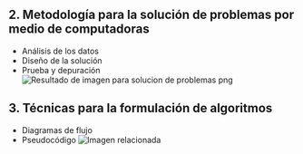 ## 2. **Metodología para la solución de problemas por medio de computadoras**

 - Análisis de los datos
 - Diseño de la solución 
 - Prueba y depuración
 ![Resultado de imagen para solucion de problemas png](https://pngimage.net/wp-content/uploads/2018/06/solucion-png-3.png)



## 3. **Técnicas para la formulación de algoritmos**

 

 - Diagramas de flujo 
 - Pseudocódigo
 ![Imagen relacionada](https://image.flaticon.com/icons/png/512/1551/1551427.png)
